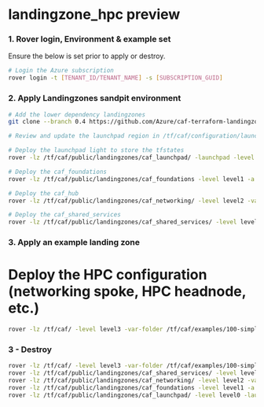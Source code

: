 # landingzone_hpc preview

### 1. Rover login, Environment & example set
Ensure the below is set prior to apply or destroy.
```bash
# Login the Azure subscription
rover login -t [TENANT_ID/TENANT_NAME] -s [SUBSCRIPTION_GUID]
```

### 2. Apply Landingzones sandpit environment
```bash
# Add the lower dependency landingzones
git clone --branch 0.4 https://github.com/Azure/caf-terraform-landingzones.git /tf/caf/public

# Review and update the launchpad region in /tf/caf/configuration/launchpad.tfvars

# Deploy the launchpad light to store the tfstates
rover -lz /tf/caf/public/landingzones/caf_launchpad/ -launchpad -level level0 -var-folder /tf/caf/public/landingzones/caf_launchpad/scenario/100/ -a apply

# Deploy the caf_foundations
rover -lz /tf/caf/public/landingzones/caf_foundations -level level1 -a apply

# Deploy the caf_hub
rover -lz /tf/caf/public/landingzones/caf_networking/ -level level2 -var-folder /tf/caf/public/landingzones/caf_networking/scenario/100-single-region-hub -a apply

# Deploy the caf_shared_services
rover -lz /tf/caf/public/landingzones/caf_shared_services/ -level level2 -a apply
```

### 3. Apply an example landing zone

# Deploy the HPC configuration (networking spoke, HPC headnode, etc.)
```bash
rover -lz /tf/caf/ -level level3 -var-folder /tf/caf/examples/100-simple-headnode -a apply
```

### 3 - Destroy

```bash
rover -lz /tf/caf/ -level level3 -var-folder /tf/caf/examples/100-simple-headnode -a destroy -auto-approve
rover -lz /tf/caf/public/landingzones/caf_shared_services/ -level level2 -a destroy -auto-approve
rover -lz /tf/caf/public/landingzones/caf_networking/ -level level2 -var-file /tf/caf/public/landingzones/caf_networking/scenario/100-single-region-hub/configuration.tfvars -a destroy -auto-approve
rover -lz /tf/caf/public/landingzones/caf_foundations -level level1 -a destroy -auto-approve 
rover -lz /tf/caf/public/landingzones/caf_launchpad/ -level level0 -launchpad -var-folder /tf/caf/public/landingzones/caf_launchpad/scenario/100/ -a destroy -auto-approve

```